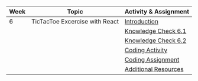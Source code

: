 | Week | Topic                                        | Activity & Assignment          |
|------|----------------------------------------------|--------------------------------|
| 6    | TicTacToe Excercise with React             | [Introduction](./Introduction%20and%20Instructions.pdf)                  |
|      |                                              | [Knowledge Check 6.1](https://docs.google.com/forms/d/1uO-rh7oe5Q6FpQ3GwBWhnEVJbmbNZ1nlJ27XHueo6iQ/edit)            |
|      |                                              | [Knowledge Check 6.2](https://docs.google.com/forms/d/1i3bGjBWY-yg9jzAIKyie3d3Wr3eS8ZVZB8-8fUf0F9s/edit)            |
|      |                                              | [Coding Activity](https://classroom.github.com/a/bct_vZC1) |
|      |                                              | [Coding Assignment](https://classroom.github.com/a/2X4S8dTl) |
|      |                                              | [Additional Resources](./Additional%20Resources.pdf)           |
